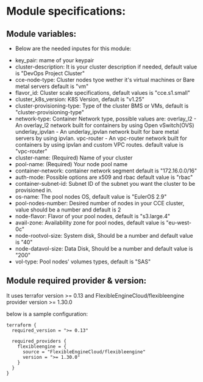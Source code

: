 # Module specifications:

## Module variables:
+ Below are the needed inputes for this module:
 - key_pair: mame of your keypair
 - cluster-description: It is your cluster description if needed, default value is "DevOps Project Cluster"
 - cce-node-type: Cluster nodes tyoe wether it's virtual machines or Bare metal servers default is "vm"
 - flavor_id: Cluster scale specifications, default values is "cce.s1.small"
 - cluster_k8s_version: K8S Version, default is "v1.25"
 - cluster-provisioning-type: Type of the cluster BMS or VMs, default is "cluster-provisioning-type"
 - network-type: Container Network type, possible values are:
    overlay_l2 - An overlay_l2 network built for containers by using Open vSwitch(OVS)
    underlay_ipvlan - An underlay_ipvlan network built for bare metal servers by using ipvlan.
    vpc-router - An vpc-router network built for containers by using ipvlan and custom VPC routes.
    default value is "vpc-router"
 - cluster-name: (Required) Name of your cluster
 - pool-name: (Required) Your node pool name
 - container-network: container network segment default is "172.16.0.0/16"
 - auth-mode: Possible options are x509 and rbac default value is "rbac"
 - container-subnet-id: Subnet ID of the subnet you want the cluster to be provisioned in.
 - os-name: The pool nodes OS, default value is "EulerOS 2.9"
 - pool-nodes-number: Desired number of nodes in your CCE cluster, value should be a number and default is 2
 - node-flavor: Flavor of your pool nodes, default is "s3.large.4"
 - avail-zone: Availability zone for pool nodes, default value is "eu-west-0c"
 - node-rootvol-size: System disk, Should be a number and default value is "40"
 - node-datavol-size: Data Disk, Should be a number and default value is "200"
 - vol-type: Pool nodes' volumes types, default is "SAS"

 ## Module required provider & version:

It uses terrafor version >= 0.13 and FlexibleEngineCloud/flexibleengine provider version >= 1.30.0

below is a sample configuration:

```
terraform {
  required_version = ">= 0.13"

  required_providers {
    flexibleengine = {
      source = "FlexibleEngineCloud/flexibleengine"
      version = ">= 1.30.0"
    }
  }
}
```